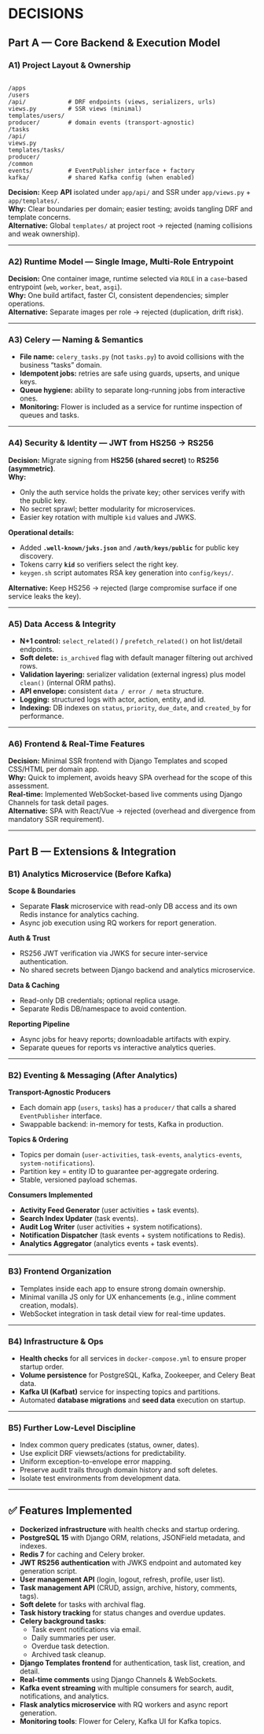 # DECISIONS

## Part A — Core Backend & Execution Model

### A1) Project Layout & Ownership

```

/apps
/users
/api/            # DRF endpoints (views, serializers, urls)
views.py         # SSR views (minimal)
templates/users/
producer/        # domain events (transport-agnostic)
/tasks
/api/
views.py
templates/tasks/
producer/
/common
events/          # EventPublisher interface + factory
kafka/           # shared Kafka config (when enabled)

```

**Decision:** Keep **API** isolated under `app/api/` and SSR under `app/views.py` + `app/templates/`.  
**Why:** Clear boundaries per domain; easier testing; avoids tangling DRF and template concerns.  
**Alternative:** Global `templates/` at project root → rejected (naming collisions and weak ownership).

---

### A2) Runtime Model — Single Image, Multi-Role Entrypoint

**Decision:** One container image, runtime selected via `ROLE` in a `case`-based entrypoint (`web`, `worker`, `beat`, `asgi`).  
**Why:** One build artifact, faster CI, consistent dependencies; simpler operations.  
**Alternative:** Separate images per role → rejected (duplication, drift risk).

---

### A3) Celery — Naming & Semantics

* **File name:** `celery_tasks.py` (not `tasks.py`) to avoid collisions with the business “tasks” domain.
* **Idempotent jobs:** retries are safe using guards, upserts, and unique keys.
* **Queue hygiene:** ability to separate long-running jobs from interactive ones.
* **Monitoring:** Flower is included as a service for runtime inspection of queues and tasks.

---

### A4) Security & Identity — JWT from HS256 → RS256

**Decision:** Migrate signing from **HS256 (shared secret)** to **RS256 (asymmetric)**.  
**Why:**
* Only the auth service holds the private key; other services verify with the public key.
* No secret sprawl; better modularity for microservices.
* Easier key rotation with multiple `kid` values and JWKS.

**Operational details:**
* Added **`.well-known/jwks.json`** and **`/auth/keys/public`** for public key discovery.
* Tokens carry **`kid`** so verifiers select the right key.
* `keygen.sh` script automates RSA key generation into `config/keys/`.

**Alternative:** Keep HS256 → rejected (large compromise surface if one service leaks the key).

---

### A5) Data Access & Integrity

* **N+1 control:** `select_related()` / `prefetch_related()` on hot list/detail endpoints.
* **Soft delete:** `is_archived` flag with default manager filtering out archived rows.
* **Validation layering:** serializer validation (external ingress) plus model `clean()` (internal ORM paths).
* **API envelope:** consistent `data / error / meta` structure.
* **Logging:** structured logs with actor, action, entity, and id.
* **Indexing:** DB indexes on `status`, `priority`, `due_date`, and `created_by` for performance.

---

### A6) Frontend & Real-Time Features

**Decision:** Minimal SSR frontend with Django Templates and scoped CSS/HTML per domain app.  
**Why:** Quick to implement, avoids heavy SPA overhead for the scope of this assessment.  
**Real-time:** Implemented WebSocket-based live comments using Django Channels for task detail pages.  
**Alternative:** SPA with React/Vue → rejected (overhead and divergence from mandatory SSR requirement).

---

## Part B — Extensions & Integration

### B1) Analytics Microservice (Before Kafka)

**Scope & Boundaries**
* Separate **Flask** microservice with read-only DB access and its own Redis instance for analytics caching.
* Async job execution using RQ workers for report generation.

**Auth & Trust**
* RS256 JWT verification via JWKS for secure inter-service authentication.
* No shared secrets between Django backend and analytics microservice.

**Data & Caching**
* Read-only DB credentials; optional replica usage.
* Separate Redis DB/namespace to avoid contention.

**Reporting Pipeline**
* Async jobs for heavy reports; downloadable artifacts with expiry.
* Separate queues for reports vs interactive analytics queries.

---

### B2) Eventing & Messaging (After Analytics)

**Transport-Agnostic Producers**
* Each domain app (`users`, `tasks`) has a `producer/` that calls a shared `EventPublisher` interface.
* Swappable backend: in-memory for tests, Kafka in production.

**Topics & Ordering**
* Topics per domain (`user-activities`, `task-events`, `analytics-events`, `system-notifications`).
* Partition key = entity ID to guarantee per-aggregate ordering.
* Stable, versioned payload schemas.

**Consumers Implemented**
* **Activity Feed Generator** (user activities + task events).
* **Search Index Updater** (task events).
* **Audit Log Writer** (user activities + system notifications).
* **Notification Dispatcher** (task events + system notifications to Redis).
* **Analytics Aggregator** (analytics events + task events).

---

### B3) Frontend Organization

* Templates inside each app to ensure strong domain ownership.
* Minimal vanilla JS only for UX enhancements (e.g., inline comment creation, modals).
* WebSocket integration in task detail view for real-time updates.

---

### B4) Infrastructure & Ops

* **Health checks** for all services in `docker-compose.yml` to ensure proper startup order.
* **Volume persistence** for PostgreSQL, Kafka, Zookeeper, and Celery Beat data.
* **Kafka UI (Kafbat)** service for inspecting topics and partitions.
* Automated **database migrations** and **seed data** execution on startup.

---

### B5) Further Low-Level Discipline

* Index common query predicates (status, owner, dates).
* Use explicit DRF viewsets/actions for predictability.
* Uniform exception-to-envelope error mapping.
* Preserve audit trails through domain history and soft deletes.
* Isolate test environments from development data.

---

## ✅ Features Implemented

- **Dockerized infrastructure** with health checks and startup ordering.
- **PostgreSQL 15** with Django ORM, relations, JSONField metadata, and indexes.
- **Redis 7** for caching and Celery broker.
- **JWT RS256 authentication** with JWKS endpoint and automated key generation script.
- **User management API** (login, logout, refresh, profile, user list).
- **Task management API** (CRUD, assign, archive, history, comments, tags).
- **Soft delete** for tasks with archival flag.
- **Task history tracking** for status changes and overdue updates.
- **Celery background tasks**:
  - Task event notifications via email.
  - Daily summaries per user.
  - Overdue task detection.
  - Archived task cleanup.
- **Django Templates frontend** for authentication, task list, creation, and detail.
- **Real-time comments** using Django Channels & WebSockets.
- **Kafka event streaming** with multiple consumers for search, audit, notifications, and analytics.
- **Flask analytics microservice** with RQ workers and async report generation.
- **Monitoring tools**: Flower for Celery, Kafka UI for Kafka topics.
```
